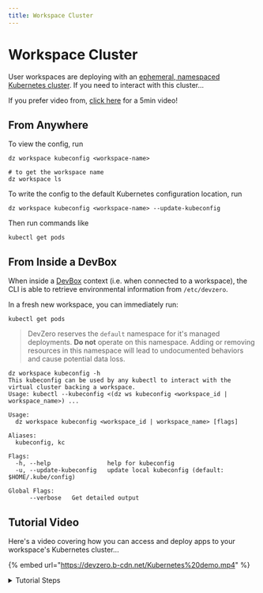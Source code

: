 ```yaml
---
title: Workspace Cluster
---
```

# Workspace Cluster

User workspaces are deploying with an [ephemeral, namespaced Kubernetes cluster](../references/terminology.md#workspace-cluster). If you need to interact with this cluster...

If you prefer video from, [click here](kubernetes-cluster.md#tutorial-video) for a 5min video!

## From Anywhere

To view the config, run

```
dz workspace kubeconfig <workspace-name>

# to get the workspace name
dz workspace ls
```

To write the config to the default Kubernetes configuration location, run

```
dz workspace kubeconfig <workspace-name> --update-kubeconfig
```

Then run commands like

```
kubectl get pods
```

## From Inside a DevBox

When inside a [DevBox](../references/terminology.md#devbox) context (i.e. when connected to a workspace), the CLI is able to retrieve environmental information from `/etc/devzero`.

In a fresh new workspace, you can immediately run:

```
kubectl get pods
```

> DevZero reserves the `default` namespace for it's managed deployments. **Do not** operate on this namespace. Adding or removing resources in this namespace will lead to undocumented behaviors and cause potential data loss.

```
dz workspace kubeconfig -h
This kubeconfig can be used by any kubectl to interact with the virtual cluster backing a workspace.
Usage: kubectl --kubeconfig <(dz ws kubeconfig <workspace_id | workspace_name>) ...

Usage:
  dz workspace kubeconfig <workspace_id | workspace_name> [flags]

Aliases:
  kubeconfig, kc

Flags:
  -h, --help                help for kubeconfig
  -u, --update-kubeconfig   update local kubeconfig (default: $HOME/.kube/config)

Global Flags:
      --verbose   Get detailed output
```

## Tutorial Video

Here's a video covering how you can access and deploy apps to your workspace's Kubernetes cluster...

{% embed url="https://devzero.b-cdn.net/Kubernetes%20demo.mp4" %}

<details>

<summary>Tutorial Steps</summary>

1. Create a recipe that you can use at [devzero.io/dashboard/recipes/new](https://www.devzero.io/dashboard/recipes/new) (give it any name and leave everything else blank and click `Create a recipe`).

<img src="../.gitbook/assets/new-recipe-blank.png" alt="Recipe with no repo" data-size="original">

2. Use the following recipe, then `Save and Build` and then `Publish` once the build completes successfully (it uses Google Cloud Platform's [`microservices-demo`](https://github.com/GoogleCloudPlatform/microservices-demo) repo).

```yaml
version: "3"
build:
  steps:
    - type: apt-get
      packages: ["apt-transport-https", "build-essential", "ca-certificates", "curl", "git", "nano", "software-properties-common", "ssh", "sudo", "tar", "unzip", "vim", "wget", "zip"]
    - type: git-clone
      url: https://github.com/GoogleCloudPlatform/microservices-demo
    - type: command
      command: |
        curl -LO "https://dl.k8s.io/release/$(curl -L -s https://dl.k8s.io/release/stable.txt)/bin/linux/amd64/kubectl"
        sudo install -o root -g root -m 0755 kubectl /usr/local/bin/kubectl && rm kubectl
    - type: command
      command: |
        curl -Lo skaffold https://storage.googleapis.com/skaffold/releases/latest/skaffold-linux-amd64 && \
        sudo install skaffold /usr/local/bin/
    - type: apt-get
      packages: ["docker-ce", "docker-ce-cli", "containerd.io"]
      extra_repositories:
        - key_url: https://download.docker.com/linux/ubuntu/gpg
          repository: https://download.docker.com/linux/ubuntu
          components: []
          distribution: ""
    - type: command
      command: |
        usermod -aG docker devzero
        systemctl enable docker.service
        systemctl enable containerd.service
      user: root
```

3. Build a workspace from the recipe, and run the following in your terminal:

```
dz workspace connect <workspace-name>
```

4. Run the following steps inside the SSH session that's connected to your workspace:

```
kubectl get pods  # verification

cd /home/devzero/microservices-demo
skaffold run --default-repo ttl.sh  # this will take a bit of time since its building multiple docker images (~5mins)
```

5. Verify that all the pods are running:

```
kubectl get pods
```

6. Port forward the `frontend` to your terminal session

```
kubectl port-forward --address 0.0.0.0 deployment/frontend 8088:8080
```

7. Visit, `<workspace-name>:8088` in your browser to see the app!

</details>
